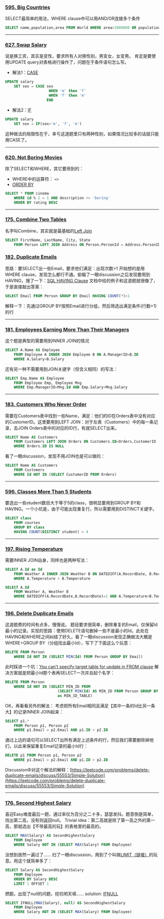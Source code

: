 ### [595. Big Countries](https://leetcode.com/problems/big-countries/description/ "595. Big Countries")
SELECT最简单的用法，WHERE clause中可以用AND/OR连接多个条件
```sql
SELECT name,population,area FROM World WHERE area>3000000 OR population>25000000
```

---

### [627. Swap Salary](https://leetcode.com/problems/swap-salary/description/ "627. Swap Salary")
说是换工资，其实是变性，要求所有人对换性别，男变女，女变男。
肯定是要使用UPDATE query对表格进行操作了，问题在于条件语句怎么写。
- 解法1：[CASE](https://www.w3schools.com/sql/func_mysql_case.asp "CASE")
```sql
UPDATE salary
    SET sex = CASE sex
                	WHEN 'm' then 'f'
                	WHEN 'f' then 'm'
                   END
```

- 解法2：[IF](https://www.w3schools.com/sql/func_mysql_if.asp "IF")
```sql
UPDATE salary
    SET sex = IF(sex='m', 'f', 'm')
```
这种做法的局限性在于，幸亏这道题里只有两种性别，如果情况比较多的话就只能用CASE了。

---

### [620. Not Boring Movies](https://leetcode.com/problems/not-boring-movies/description/ "620. Not Boring Movies")
除了SELECT和WHERE，其它要用到的：
- WHERE中的运算符： `<>`
- [ORDER BY](https://www.w3schools.com/sql/sql_orderby.asp "ORDER BY")

```sql
SELECT * FROM cinema
    WHERE id % 2 = 1 AND description <> 'boring'
    ORDER BY rating DESC
```

---

### [175. Combine Two Tables](https://leetcode.com/problems/combine-two-tables/description/ "175. Combine Two Tables")
名字叫Combine，其实就是最基础的[Left Join](https://www.w3schools.com/sql/sql_join_left.asp "Left Join")
```sql
SELECT FirstName, LastName, City, State
    FROM Person LEFT JOIN Address ON Person.PersonId = Address.PersonID
```

### [182. Duplicate Emails](http://https://leetcode.com/problems/duplicate-emails/description/ "182. Duplicate Emails")
思路：要SELECT出一些Email，要求他们满足：出现次数>1
开始想的是用WHERE clause，发现怎么都行不通。偷瞄了一眼discussion之后发现要用到HAVING，搜了一下：[SQL HAVING Clause](http://https://www.w3schools.com/sql/sql_having.asp "SQL HAVING Clause")
文档中给的例子和这道题就很像了，于是直接敲出答案：
```sql
SELECT Email FROM Person GROUP BY Email HAVING COUNT(*)>1
```
解释一下：先通过GROUP BY按照Email进行分组，然后筛选出满足条件(行数>1)的行

---

### [181. Employees Earning More Than Their Managers](https://leetcode.com/problems/employees-earning-more-than-their-managers/description/ "181. Employees Earning More Than Their Managers")
这个题是典型的需要用到INNER JOIN的情况
```sql
SELECT A.Name AS Employee 
    FROM Employee A INNER JOIN Employee B ON A.ManagerID=B.ID
    WHERE A.Salary>B.Salary
```
还有另一种不需要用到JOIN关键字（但含义相同）的写法：
```sql
SELECT Emp.Name AS Employee
    FROM Employee Emp, Employee Mng
    WHERE Emp.ManagerID=Mng.Id AND Emp.Salary>Mng.Salary
```


---

### [183. Customers Who Never Order](https://leetcode.com/problems/customers-who-never-order/description/ "183. Customers Who Never Order")
需要在Customers表中找到一些Name，满足：他们的ID在Orders表中没有对应的CustomerID。这里要用到LEFT JOIN：对于左表（Customers）中的每一条记录，去JOIN Orders表中的对应的ID行，有就SELECT出来。

```sql
SELECT Name AS Customers
    FROM Customers LEFT JOIN Orders ON Customers.ID=Orders.CustomerID
    WHERE Orders.ID IS NULL
```
看了一眼discussion，发现不用JOIN也是可以做的：
```sql
SELECT Name AS Customers
    FROM Customers
    WHERE Id NOT IN (SELECT CustomerID FROM Orders)
```


---

### [596. Classes More Than 5 Students](https://leetcode.com/problems/classes-more-than-5-students/description/ "596. Classes More Than 5 Students")
要选出一些student数目大于等于5的class，很明显要用到GROUP BY和HAVING。一个小坑是，由于可能出现重复行，所以需要用到DISTINCT关键字。
```sql
SELECT class
    FROM courses
    GROUP BY class
    HAVING COUNT(DISTINCT student) > 4
```

---

### [197. Rising Temperature](https://leetcode.com/problems/rising-temperature/description/ "197. Rising Temperature")
需要INNER JOIN自身，同样也是两种写法：
```sql
SELECT A.Id as Id
    FROM Weather A INNER JOIN Weather B ON DATEDIFF(A.RecordDate, B.RecordDate)=1 
    WHERE A.Temperature > B.Temperature
```
```sql
SELECT A.Id
    FROM Weather A, Weather B
    WHERE DATEDIFF(A.RecordDate,B.RecordDate)=1 AND A.Temperature>B.Temperature
```

---

### [196. Delete Duplicate Emails](https://leetcode.com/problems/delete-duplicate-emails/description/ "196. Delete Duplicate Emails")
这道题费的时间有点多，慢慢说。
题目要求很简单，删除重复的Email，仅保留Id最小的记录。实现的思路：使用DELETE语句删掉一些不是最小的Id。此处在HAVING和WHERE之间纠结了好久，看了一眼discussion发现正确做法大概是WHERE+GROUP BY（分组找出最小Id），写下了下面这么个玩意：
```sql
DELETE FROM Person
    WHERE Id NOT IN (SELECT MIN(Id) FROM Person GROUP BY Email)
```
此时踩进一个坑：[You can't specify target table for update in FROM clause](https://blog.csdn.net/fdipzone/article/details/52695371 "You can't specify target table for update in FROM clause")
解决方案就是把最小Id那个表再SELECT一次并且起个名字：
```sql
DELETE FROM Person
    WHERE Id NOT IN (SELECT MIN_ID FROM
                        (SELECT MIN(Id) AS MIN_ID FROM Person GROUP BY Email)
                        as MIN_ID_TABLE)
```
OK，再看看另外的解法：
考虑把所有Email相同且满足【其中一条的Id比另一条大】的记录INNER JOIN起来：
```sql
SELECT p1.*
	FROM Person p1, Person p2
	WHERE p1.Email = p2.Email AND p1.ID > p2.ID
```
通过上边的语句可以SELECT出所有满足上述条件的行，然后我们需要删除掉他们，以此来保留重复Email记录的最小Id行：
```sql
DELETE p1 FROM Person p1, Person p2
	WHERE p1.Email = p2.Email AND p1.ID > p2.ID
```
Discussion中对这个解法的解释：[https://leetcode.com/problems/delete-duplicate-emails/discuss/55553/Simple-Solution](https://leetcode.com/problems/delete-duplicate-emails/discuss/55553/Simple-Solution)

---

### [176. Second Highest Salary](https://leetcode.com/problems/second-highest-salary/description/ "176. Second Highest Salary")
喜迎Easy难度最后一题，通过率仅为百分之二十多，瑟瑟发抖。题意倒是简单，找出第二高，没有则返回null。
Trivial idea：第二高就是除了第一高之外的第一高，那就选出【不带最高的玩】的表格里的最高的。
```sql
SELECT MAX(Salary) AS SecondHighestSalary
    FROM Employee
    WHERE Salary NOT IN (SELECT MAX(Salary) FROM Employee)
```
没想到居然一遍过了……
扫了一眼discussion，用到了个叫做[LIMIT（链接）](http://www.sqltutorial.org/sql-limit/ "LIMIT")的玩意。用这个就简单多了：
```sql
SELECT Salary AS SecondHighestSalary
    FROM Employee
    ORDER BY Salary DESC
    LIMIT 1 OFFSET 1
```
燃鹅，出现了null的问题，挖坑明天填……
solution: [IFNULL](https://www.w3schools.com/sql/sql_isnull.asp "IFNULL")
```sql
SELECT IFNULL(MAX(Salary), null) AS SecondHighestSalary
    FROM Employee
    WHERE Salary NOT IN (SELECT MAX(Salary) FROM Employee)
```
